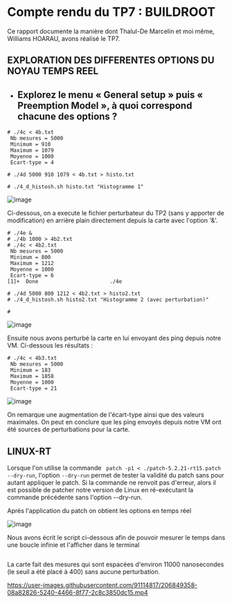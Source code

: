 # Compte rendu du TP7 :  BUILDROOT

Ce rapport documente la manière dont Thalul-De Marcelin et moi même, Williams HOARAU, avons réalisé le TP7.

## EXPLORATION DES DIFFERENTES OPTIONS DU NOYAU TEMPS REEL

- Explorez le menu « General setup » puis « Preemption Model », à quoi correspond chacune des options ?
  -  


```console
# ./4c < 4b.txt
 Nb mesures = 5000
 Minimum = 910
 Maximum = 1079
 Moyenne = 1000
 Ecart-type = 4
 
# ./4d 5000 910 1079 < 4b.txt > histo.txt

# ./4_d_histosh.sh histo.txt "Histogramme 1"

```

![image](https://user-images.githubusercontent.com/91114817/204555311-6f1afd27-c262-4c87-af0e-2b7bba6158fe.png)

Ci-dessous, on a execute le fichier perturbateur du TP2 (sans y apporter de modification) en arrière plain directement depuis la carte avec l'option '&'.

```console
# ./4e & 
# ./4b 1000 > 4b2.txt 
# ./4c < 4b2.txt
 Nb mesures = 5000
 Minimum = 800
 Maximum = 1212
 Moyenne = 1000
 Ecart-type = 6
[1]+  Done                       ./4e

# ./4d 5000 800 1212 < 4b2.txt > histo2.txt
# ./4_d_histosh.sh histo2.txt "Histogramme 2 (avec perturbation)"

# 
```

![image](https://user-images.githubusercontent.com/91114817/204561367-e7a85dcf-8821-4b8f-b83e-c6449c97b94e.png)


Ensuite nous avons perturbé la carte en lui envoyant des ping depuis notre VM. Ci-dessous les résultats :

```console
# ./4c < 4b3.txt
 Nb mesures = 5000
 Minimum = 183
 Maximum = 1858
 Moyenne = 1000
 Ecart-type = 21

```

![image](https://user-images.githubusercontent.com/91114817/204567635-6fa23011-cc9d-41e3-950c-f5ce9804cd1b.png)

On remarque une augmentation de l'écart-type ainsi que des valeurs maximales. On peut en conclure que les ping envoyés depuis notre VM ont été sources de perturbations pour la carte.

## LINUX-RT

Lorsque l'on utilise la commande ` patch -p1 < ./patch-5.2.21-rt15.patch --dry-run`, l'option `--dry-run` permet de tester la validité du patch sans pour autant appliquer le patch. Si la commande ne renvoit pas d'erreur, alors il est possible de patcher notre version de Linux en ré-exécutant la commande précédente sans l'option --dry-run. 

Après l'application du patch on obtient les options en temps réel 

![image](https://user-images.githubusercontent.com/91114817/206841867-72d8814d-7aae-4a84-9ccc-3bfabcfbc192.png)

Nous avons écrit le script ci-dessous afin de pouvoir mesurer le temps dans une boucle infinie et l'afficher dans le terminal 

```C

```

La carte fait des mesures qui sont espacées d'environ 11000 nanosecondes (le seuil a été placé à 400) sans aucune perturbation.

https://user-images.githubusercontent.com/91114817/206849358-08a82826-5240-4466-8f77-2c8c3850dc15.mp4



